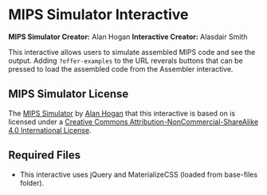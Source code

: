 # MIPS Simulator Interactive

**MIPS Simulator Creator:** Alan Hogan
**Interactive Creator:** Alasdair Smith

This interactive allows users to simulate assembled MIPS code and see the output.
Adding `?offer-examples` to the URL reverals buttons that can be pressed to load the assembled code from the Assembler interactive.

## MIPS Simulator License

The [MIPS Simulator](https://github.com/alanhogan/miphps-mips-simulator) by [Alan Hogan](http://alanhogan.com/) that this interactive is based on is licensed under a [Creative Commons Attribution-NonCommercial-ShareAlike 4.0 International License](http://creativecommons.org/licenses/by-nc-sa/4.0/).

## Required Files

- This interactive uses jQuery and MaterializeCSS (loaded from base-files folder).
